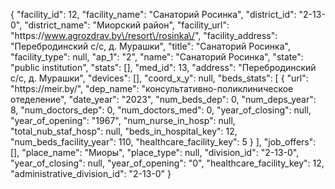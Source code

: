 {
    "facility_id": 12,
    "facility_name": "Санаторий Росинка",
    "district_id": "2-13-0",
    "district_name": "Миорский район",
    "facility_url": "https:\/\/www.agrozdrav.by\/resort\/rosinka\/",
    "facility_address": "Перебродинский с\/с, д. Мурашки",
    "title": "Санаторий Росинка",
    "facility_type": null,
    "ap_1": "2",
    "name": "Санаторий Росинка",
    "state": "public institution",
    "stats": [],
    "med_id": 13,
    "address": "Перебродинский с\/с, д. Мурашки",
    "devices": [],
    "coord_x_y": null,
    "beds_stats": [
        {
            "url": "https:\/\/meir.by\/",
            "dep_name": "консультативно-поликлиническое отеделение",
            "date_year": "2023",
            "num_beds_dep": 0,
            "num_deps_year": 8,
            "num_doctors_dep": 0,
            "num_doctors_med": 0,
            "year_of_closing": null,
            "year_of_opening": "1967",
            "num_nurse_in_hosp": null,
            "total_nub_staf_hosp": null,
            "beds_in_hospital_key": 12,
            "num_beds_facility_year": 110,
            "healthcare_facility_key": 5
        }
    ],
    "job_offers": [],
    "place_name": "Миоры",
    "place_type": null,
    "division_id": "2-13-0",
    "year_of_closing": null,
    "year_of_opening": "0",
    "healthcare_facility_key": 12,
    "administrative_division_id": "2-13-0"
}